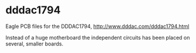 # dddac1794
Eagle PCB files for the DDDAC1794, http://www.dddac.com/dddac1794.html

Instead of a huge motherboard the independent circuits has been placed on several, smaller boards.
